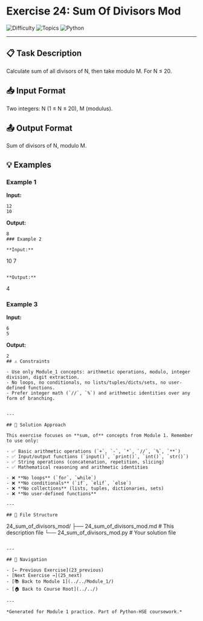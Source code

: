 # Exercise 24: Sum Of Divisors Mod

![Difficulty](https://img.shields.io/badge/Difficulty-Module%201-green)
![Topics](https://img.shields.io/badge/Topics-sum%2C%20of-blue)
![Python](https://img.shields.io/badge/Python-Module%201%20Concepts-yellow)

---

## 📋 Task Description

Calculate sum of all divisors of N, then take modulo M. For N ≤ 20.
## 📥 Input Format

Two integers: N (1 ≤ N ≤ 20), M (modulus).
## 📤 Output Format

Sum of divisors of N, modulo M.
## 💡 Examples

### Example 1

**Input:**
```
12
10
```

**Output:**
```
8
### Example 2

**Input:**
```
10
7
```

**Output:**
```
4
### Example 3

**Input:**
```
6
5
```

**Output:**
```
2
## ⚠️ Constraints

- Use only Module_1 concepts: arithmetic operations, modulo, integer division, digit extraction.
- No loops, no conditionals, no lists/tuples/dicts/sets, no user-defined functions.
- Prefer integer math (`//`, `%`) and arithmetic identities over any form of branching.


---

## 🎯 Solution Approach

This exercise focuses on **sum, of** concepts from Module 1. Remember to use only:

- ✅ Basic arithmetic operations (`+`, `-`, `*`, `//`, `%`, `**`)
- ✅ Input/output functions (`input()`, `print()`, `int()`, `str()`)
- ✅ String operations (concatenation, repetition, slicing)
- ✅ Mathematical reasoning and arithmetic identities

- ❌ **No loops** (`for`, `while`)
- ❌ **No conditionals** (`if`, `elif`, `else`)
- ❌ **No collections** (lists, tuples, dictionaries, sets)
- ❌ **No user-defined functions**

---

## 📁 File Structure
```
24_sum_of_divisors_mod/
├── 24_sum_of_divisors_mod.md     # This description file
└── 24_sum_of_divisors_mod.py     # Your solution file
```

---

## 🔗 Navigation

- [← Previous Exercise](23_previous) 
- [Next Exercise →](25_next)
- [📚 Back to Module 1](../../Module_1/)
- [🏠 Back to Course Root](../../)

---

*Generated for Module 1 practice. Part of Python-HSE coursework.*
